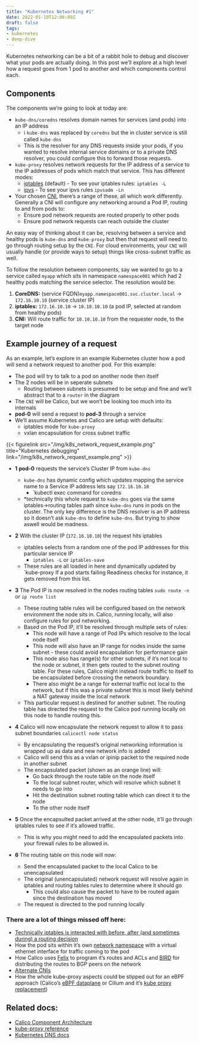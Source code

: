 ```yaml
---
title: "Kubernetes Networking #1"
date: 2022-01-10T12:06:09Z
draft: false
tags:
- kubernetes
- deep-dive
---
```


Kubernetes networking can be a bit of a rabbit hole to debug and discover what your pods are actually doing. In this post we’ll explore at a high level how a request goes from 1 pod to another and which components control each.

<!--more-->

## Components

The components we’re going to look at today are:

- `kube-dns/coredns` resolves domain names for services (and pods) into an IP address
    - ℹ️ `kube-dns` was replaced by `coredns` but the in cluster service is still called `kube-dns`
    - This is the resolver for any DNS requests inside your pods, if you wanted to resolve internal service domains or to a private DNS resolver, you could configure this to forward those requests.
- `kube-proxy` resolves network requests for the IP address of a service to the IP addresses of pods which match that service. This has different modes:
    - [iptables](https://en.wikipedia.org/wiki/Iptables) (default) - To see your iptables rules: `iptables -L`
    - [ipvs](https://kubernetes.io/blog/2018/07/09/ipvs-based-in-cluster-load-balancing-deep-dive/) - To see your ipvs rules `ipvsadm -Ln`
- Your chosen [CNI](https://kubernetes.io/docs/concepts/cluster-administration/networking/#calico), there’s a range of these, all which work differently. Generally a CNI will configure any networking around a Pod IP, routing to and from pods to:
    - Ensure pod network requests are routed properly to other pods
    - Ensure pod network requests can reach outside the cluster

An easy way of thinking about it can be, resolving between a service and healthy pods is `kube-dns` and `kube-proxy` but then that request will need to go through routing setup by the `CNI`. For cloud environments, your `CNI` will usually handle (or provide ways to setup) things like cross-subnet traffic as well.

To follow the resolution between components, say we wanted to go to a service called `myapp` which sits in namespace `namespace001` which had 2 healthy pods matching the service selector. The resolution would be:

1. **CoreDNS:** (service FQDN)`myapp.namespace001.svc.cluster.local` → `172.16.10.10` (service cluster IP)
2. **iptables:** `172.16.10.10` → `10.10.10.10` (a pod IP, selected at random from healthy pods)
3. **CNI:** Will route traffic for `10.10.10.10` from the requester node, to the target node

## Example journey of a request

As an example, let’s explore in an example Kubernetes cluster how a pod will send a network request to another pod.
For this example:

- The pod will try to talk to a pod on another node then itself
- The 2 nodes will be in seperate subnets
    - Routing between subnets is presumed to be setup and fine and we’ll abstract that to a `router` in the diagram
- The `CNI` will be Calico, but we won’t be looking too much into its internals
- **pod-0** will send a request to **pod-3** through a service
- We’ll assume Kubernetes and Calico are setup with defaults:
    - iptables mode for `kube-proxy`
    - vxlan encapsulation for cross subnet traffic

{{< figurelink src="/img/k8s_network_request_example.png" title="Kubernetes debugging" link="/img/k8s_network_request_example.png" >}}

- **1** **pod-0** requests the service’s Cluster IP from `kube-dns` 

    - `kube-dns` has dynamic config which updates mapping the service name to a Service IP address lets say `172.16.10.10`
        - `kubectl exec command for coredns
    - *technically this whole request to `kube-dns` goes via the same iptables→routing tables path since `kube-dns` runs in pods on the cluster. The only key difference is the DNS resolver is an IP address so it doesn’t ask `kube-dns` to define `kube-dns`. But trying to show aswell would be madness.

- **2** With the cluster IP (`172.16.10.10`) the request hits iptables

    - iptables selects from a random one of the pod IP addresses for this particular service IP
        - `iptables -L` or `iptables-save`
    - These rules are all loaded in here and dynamically updated by `kube-proxy If a pod starts failing Readiness checks for instance, it gets removed from this list.

- **3** The Pod IP is now resolved in the nodes routing tables `sudo route -n` or `ip route list`

    - These routing table rules will be configured based on the network environment the node sits in. Calico, running locally, will also configure rules for pod networking.
    - Based on the Pod IP, it’ll be resolved through multiple sets of rules:
        - This node will have a range of Pod IPs which resolve to the local node itself
        - This node will also have an IP range for nodes inside the same subnet - these could avoid encapsulation for performance gain
        - This node also has range(s) for other subnets, if it’s not local to the node or subnet, it then gets routed to the subnet routing table. For these rules, Calico might instead route traffic to itself to be encapsulated before crossing the network boundary.
        - There also might be a range for external traffic not local to the network, but if this was a private subnet this is most likely behind a NAT gateway inside the local network
    - This particular request is destined for another subnet. The routing table has directed the request to the Calico pod running locally on this node to handle routing this.

- **4** Calico will now encapsulate the network request to allow it to pass subnet boundaries `calicoctl node status`

    - By encapsulating the request’s original networking information is wrapped up as data and new network info is added
    - Calico will send this as a vxlan or ipinip packet to the required node in another subnet
    - The encapsulated packet (shown as an orange line) will:
        - Go back through the route table on the node itself
        - To the local subnet router, which will resolve which subnet it needs to go into
        - Hit the destination subnet routing table which can direct it to the node
        - To the other node itself

- **5** Once the encapsulted packet arrived at the other node, it’ll go through iptables rules to see if it’s allowed traffic.

    - This is why you might need to add the encapsulated packets into your firewall rules to be allowed in.

- **6** The routing table on this node will now:

    - Send the encapsulated packet to the local Calico to be unencapsulated
    - The original (unencapsulated) network request will resolve again in iptables and routing tables rules to determine where it should go
        - This could also cause the packet to have to be routed again since the destination has moved
    - The request is directed to the pod running locally

### There are a lot of things missed off here:

- [Technically iptables is interacted with before, after (and sometimes during) a routing decision](http://www.adminsehow.com/2011/09/iptables-packet-traverse-map/)
- How the pod sits within it’s own [network namespace](https://blog.scottlowe.org/2013/09/04/introducing-linux-network-namespaces/) with a virtual ethernet interface for traffic coming to the pod
- How Calico uses [Felix](https://projectcalico.docs.tigera.io/reference/felix/) to program it’s routes and ACLs and [BIRD](https://bird.network.cz/) for distributing the routes to BGP peers on the network
- [Alternate CNIs](https://kubernetes.io/docs/concepts/cluster-administration/networking/)
- How the whole kube-proxy aspects could be stipped out for an eBPF approach (Calico’s [eBPF dataplane](https://projectcalico.docs.tigera.io/maintenance/ebpf/enabling-bpf) or Cilium and it’s [kube proxy replacement](https://docs.cilium.io/en/v1.9/gettingstarted/kubeproxy-free/))

 ## Related docs:

- [Calico Component Architecture](https://projectcalico.docs.tigera.io/reference/architecture/overview)
- [kube-proxy reference](https://kubernetes.io/docs/reference/command-line-tools-reference/kube-proxy/)
- [Kubernetes DNS docs](https://kubernetes.io/docs/concepts/services-networking/dns-pod-service/)